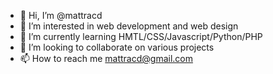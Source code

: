 - 👋 Hi, I’m @mattracd
- 👀 I’m interested in web development and web design
- 🌱 I’m currently learning HMTL/CSS/Javascript/Python/PHP
- 💞️ I’m looking to collaborate on various projects
- 📫 How to reach me mattracd@gmail.com

<!---
mattracd/mattracd is a ✨ special ✨ repository because its `README.md` (this file) appears on your GitHub profile.
You can click the Preview link to take a look at your changes.
--->
